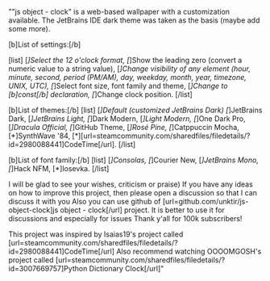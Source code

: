 "\"js object - clock\" is a web-based wallpaper with a customization available.
The JetBrains IDE dark theme was taken as the basis (maybe add some more).

[b]List of settings:[/b]

[list]
[*]Select the 12 o'clock format,
[*]Show the leading zero (convert a numeric value to a string value),
[*]Change visibility of any element (hour, minute, second, period (PM/AM), day, weekday, month, year, timezone, UNIX, UTC),
[*]Select font size, font family and theme,
[*]Change to [b]const[/b] declaration,
[*]Change clock position.
[/list]

[b]List of themes:[/b]
[list]
[*]Default (customized JetBrains Dark)
[*]JetBrains Dark,
[*]JetBrains Light,
[*]Dark Modern,
[*]Light Modern,
[*]One Dark Pro,
[*]Dracula Official,
[*]GitHub Theme,
[*]Rosé Pine,
[*]Catppuccin Mocha,
[*]SynthWave '84,
[\*][url=steamcommunity.com/sharedfiles/filedetails/?id=2980088441]CodeTime[/url].
[/list]

[b]List of font family:[/b]
[list]
[*]Consolas,
[*]Courier New,
[*]JetBrains Mono,
[*]Hack NFM,
[*]Iosevka.
[/list]

I will be glad to see your wishes, criticism or praise)
If you have any ideas on how to improve this project, then please open a discussion so that I can discuss it with you
Also you can use github of [url=github.com/unktir/js-object-clock]js object - clock[/url] project. It is better to use it for discussions and especially for issues
Thank y'all for 100k subscribers!

This project was inspired by Isaias19's project called [url=steamcommunity.com/sharedfiles/filedetails/?id=2980088441]CodeTime[/url]
Also recommend watching OOOOMGOSH's project called [url=steamcommunity.com/sharedfiles/filedetails/?id=3007669757]Python Dictionary Clock[/url]"
